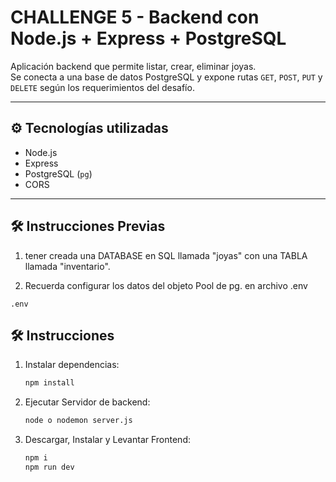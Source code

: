 # CHALLENGE 5 - Backend con Node.js + Express + PostgreSQL

Aplicación backend que permite listar, crear, eliminar joyas.  
Se conecta a una base de datos PostgreSQL y expone rutas `GET`, `POST`, `PUT` y `DELETE` según los requerimientos del desafío.

---

## ⚙️ Tecnologías utilizadas

- Node.js
- Express
- PostgreSQL (`pg`)
- CORS

---

## 🛠️ Instrucciones Previas

1. tener creada una DATABASE en SQL llamada "joyas" con una TABLA llamada "inventario".

2. Recuerda configurar los datos del objeto Pool de pg. en archivo .env

```file
.env
```

## 🛠️ Instrucciones

1. Instalar dependencias:

   ```bash
   npm install

   ```

2. Ejecutar Servidor de backend:

   ```bash
   node o nodemon server.js

   ```

3. Descargar, Instalar y Levantar Frontend:
   ```bash
   npm i
   npm run dev
   ```
